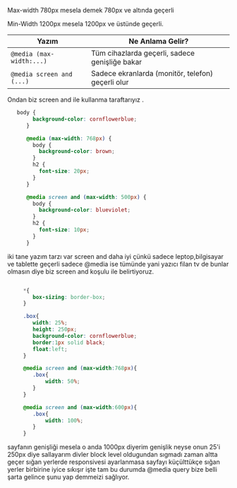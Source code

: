 
Max-width 780px mesela demek 780px ve altında geçerli

Min-Width 1200px mesela 1200px ve üstünde geçerli.

| Yazım                     | Ne Anlama Gelir?                                  |
| ------------------------- | ------------------------------------------------- |
| `@media (max-width:...)`  | Tüm cihazlarda geçerli, sadece genişliğe bakar    |
| `@media screen and (...)` | Sadece ekranlarda (monitör, telefon) geçerli olur |

Ondan biz screen and ile kullanma taraftarıyız .

```css
   body {
        background-color: cornflowerblue;
      }

      @media (max-width: 768px) {
        body {
          background-color: brown;
        }
        h2 {
          font-size: 20px;
        }
      }

      @media screen and (max-width: 500px) {
        body {
          background-color: blueviolet;
        }
        h2 {
          font-size: 10px;
        }
      }
```

iki tane yazım tarzı var screen and daha iyi çünkü sadece leptop,bilgisayar ve tablette geçerli sadece @media ise tümünde yani yazıcı filan tv de bunlar olmasın diye biz screen and koşulu ile belirtiyoruz.


```css

     *{
        box-sizing: border-box;
     }

     .box{
        width: 25%;
        height: 250px;
        background-color: cornflowerblue;
        border:1px solid black;
        float:left;
     }

     @media screen and (max-width:768px){
        .box{
            width: 50%;
        }
     }

     @media screen and (max-width:600px){
        .box{
            width: 100%;
        }
     }
```

sayfanın genişliği mesela o anda 1000px diyerim genişlik neyse onun 25'i 250px diye sallayarım divler block level oldugundan sıgmadı zaman altta geçer sığan yerlerde responsivesi ayarlanmasa sayfayı küçülttükçe sığan yerler birbirine iyice sıkışır işte tam bu durumda @media query bize belli şarta gelince şunu yap demmeizi sağlıyor.